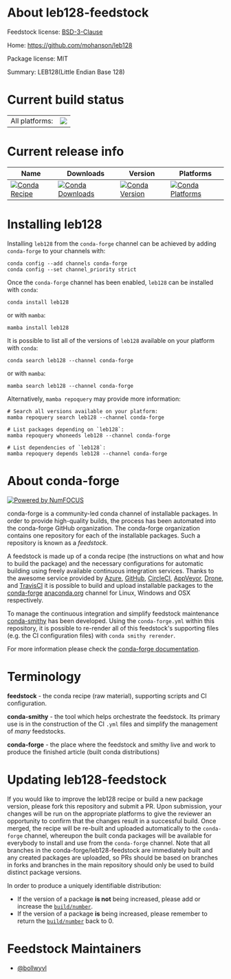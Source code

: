 About leb128-feedstock
======================

Feedstock license: [BSD-3-Clause](https://github.com/conda-forge/leb128-feedstock/blob/main/LICENSE.txt)

Home: https://github.com/mohanson/leb128

Package license: MIT

Summary: LEB128(Little Endian Base 128)

Current build status
====================


<table><tr><td>All platforms:</td>
    <td>
      <a href="https://dev.azure.com/conda-forge/feedstock-builds/_build/latest?definitionId=18681&branchName=main">
        <img src="https://dev.azure.com/conda-forge/feedstock-builds/_apis/build/status/leb128-feedstock?branchName=main">
      </a>
    </td>
  </tr>
</table>

Current release info
====================

| Name | Downloads | Version | Platforms |
| --- | --- | --- | --- |
| [![Conda Recipe](https://img.shields.io/badge/recipe-leb128-green.svg)](https://anaconda.org/conda-forge/leb128) | [![Conda Downloads](https://img.shields.io/conda/dn/conda-forge/leb128.svg)](https://anaconda.org/conda-forge/leb128) | [![Conda Version](https://img.shields.io/conda/vn/conda-forge/leb128.svg)](https://anaconda.org/conda-forge/leb128) | [![Conda Platforms](https://img.shields.io/conda/pn/conda-forge/leb128.svg)](https://anaconda.org/conda-forge/leb128) |

Installing leb128
=================

Installing `leb128` from the `conda-forge` channel can be achieved by adding `conda-forge` to your channels with:

```
conda config --add channels conda-forge
conda config --set channel_priority strict
```

Once the `conda-forge` channel has been enabled, `leb128` can be installed with `conda`:

```
conda install leb128
```

or with `mamba`:

```
mamba install leb128
```

It is possible to list all of the versions of `leb128` available on your platform with `conda`:

```
conda search leb128 --channel conda-forge
```

or with `mamba`:

```
mamba search leb128 --channel conda-forge
```

Alternatively, `mamba repoquery` may provide more information:

```
# Search all versions available on your platform:
mamba repoquery search leb128 --channel conda-forge

# List packages depending on `leb128`:
mamba repoquery whoneeds leb128 --channel conda-forge

# List dependencies of `leb128`:
mamba repoquery depends leb128 --channel conda-forge
```


About conda-forge
=================

[![Powered by
NumFOCUS](https://img.shields.io/badge/powered%20by-NumFOCUS-orange.svg?style=flat&colorA=E1523D&colorB=007D8A)](https://numfocus.org)

conda-forge is a community-led conda channel of installable packages.
In order to provide high-quality builds, the process has been automated into the
conda-forge GitHub organization. The conda-forge organization contains one repository
for each of the installable packages. Such a repository is known as a *feedstock*.

A feedstock is made up of a conda recipe (the instructions on what and how to build
the package) and the necessary configurations for automatic building using freely
available continuous integration services. Thanks to the awesome service provided by
[Azure](https://azure.microsoft.com/en-us/services/devops/), [GitHub](https://github.com/),
[CircleCI](https://circleci.com/), [AppVeyor](https://www.appveyor.com/),
[Drone](https://cloud.drone.io/welcome), and [TravisCI](https://travis-ci.com/)
it is possible to build and upload installable packages to the
[conda-forge](https://anaconda.org/conda-forge) [anaconda.org](https://anaconda.org/)
channel for Linux, Windows and OSX respectively.

To manage the continuous integration and simplify feedstock maintenance
[conda-smithy](https://github.com/conda-forge/conda-smithy) has been developed.
Using the ``conda-forge.yml`` within this repository, it is possible to re-render all of
this feedstock's supporting files (e.g. the CI configuration files) with ``conda smithy rerender``.

For more information please check the [conda-forge documentation](https://conda-forge.org/docs/).

Terminology
===========

**feedstock** - the conda recipe (raw material), supporting scripts and CI configuration.

**conda-smithy** - the tool which helps orchestrate the feedstock.
                   Its primary use is in the construction of the CI ``.yml`` files
                   and simplify the management of *many* feedstocks.

**conda-forge** - the place where the feedstock and smithy live and work to
                  produce the finished article (built conda distributions)


Updating leb128-feedstock
=========================

If you would like to improve the leb128 recipe or build a new
package version, please fork this repository and submit a PR. Upon submission,
your changes will be run on the appropriate platforms to give the reviewer an
opportunity to confirm that the changes result in a successful build. Once
merged, the recipe will be re-built and uploaded automatically to the
`conda-forge` channel, whereupon the built conda packages will be available for
everybody to install and use from the `conda-forge` channel.
Note that all branches in the conda-forge/leb128-feedstock are
immediately built and any created packages are uploaded, so PRs should be based
on branches in forks and branches in the main repository should only be used to
build distinct package versions.

In order to produce a uniquely identifiable distribution:
 * If the version of a package **is not** being increased, please add or increase
   the [``build/number``](https://docs.conda.io/projects/conda-build/en/latest/resources/define-metadata.html#build-number-and-string).
 * If the version of a package **is** being increased, please remember to return
   the [``build/number``](https://docs.conda.io/projects/conda-build/en/latest/resources/define-metadata.html#build-number-and-string)
   back to 0.

Feedstock Maintainers
=====================

* [@bollwyvl](https://github.com/bollwyvl/)

<!-- trigger ci -->

